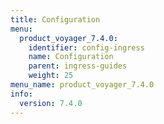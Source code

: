 ```yaml
---
title: Configuration
menu:
  product_voyager_7.4.0:
    identifier: config-ingress
    name: Configuration
    parent: ingress-guides
    weight: 25
menu_name: product_voyager_7.4.0
info:
  version: 7.4.0
---
```


